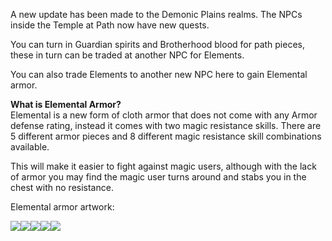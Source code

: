 ---
---
A new update has been made to the Demonic Plains realms. The NPCs inside the Temple at Path now have new quests.

You can turn in Guardian spirits and Brotherhood blood for path pieces, these in turn can be traded at another NPC for Elements.

You can also trade Elements to another new NPC here to gain Elemental armor.

**What is Elemental Armor?**  
Elemental is a new form of cloth armor that does not come with any Armor defense rating, instead it comes with two magic resistance skills. There are 5 different armor pieces and 8 different magic resistance skill combinations available.

This will make it easier to fight against magic users, although with the lack of armor you may find the magic user turns around and stabs you in the chest with no resistance.

Elemental armor artwork:

![](https://lohcdn.com/game/i/6377.gif)![](https://lohcdn.com/game/i/6378.gif)![](https://lohcdn.com/game/i/6379.gif)![](https://lohcdn.com/game/i/6380.gif)![](https://lohcdn.com/game/i/6381.gif)